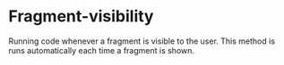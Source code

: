 Fragment-visibility
===================

Running code whenever a fragment is visible to the user. This method is runs automatically each time a fragment is shown. 
